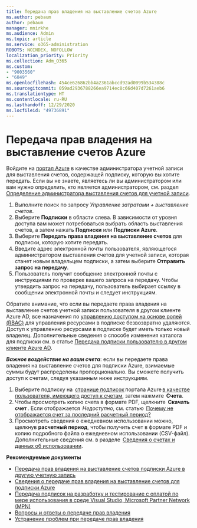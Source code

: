 ```yaml
---
title: Передача прав владения на выставление счетов Azure
ms.author: pebaum
author: pebaum
manager: mnirkhe
ms.audience: Admin
ms.topic: article
ms.service: o365-administration
ROBOTS: NOINDEX, NOFOLLOW
localization_priority: Priority
ms.collection: Adm_O365
ms.custom:
- "9003560"
- "6849"
ms.openlocfilehash: 454ce626862bb4a2361abccd92ad0099b534388c
ms.sourcegitcommit: 059ad2936788266ea9714ec8c66d407d7261aeb6
ms.translationtype: HT
ms.contentlocale: ru-RU
ms.lasthandoff: 12/29/2020
ms.locfileid: "49736891"
---
```

# <a name="transfer-azure-billing-ownership"></a>Передача прав владения на выставление счетов Azure

Войдите на [портал Azure](https://portal.azure.com/) в качестве администратора учетной записи для выставления счетов, содержащей подписку, которую вы хотите передать. Если вы не знаете, являетесь ли вы администратором или вам нужно определить, кто является администратором, см. раздел [Определение администратора выставления счетов для учетной записи](https://docs.microsoft.com/azure/cost-management-billing/understand/subscription-transfer#whoisaa).

1. Выполните поиск по запросу _Управление затратами + выставление счетов_.
1. Выберите **Подписки** в области слева. В зависимости от уровня доступа вам может потребоваться выбрать область выставления счетов, а затем нажать **Подписки** или **Подписки Azure**.
1. Выберите **Передать права владения на выставление счетов** для подписки, которую хотите передать.
1. Введите адрес электронной почты пользователя, являющегося администратором выставления счетов для учетной записи, которая станет новым владельцем подписки, а затем выберите **Отправить запрос на передачу**.
1. Пользователь получит сообщение электронной почты с инструкциями по проверке вашего запроса на передачу. Чтобы утвердить запрос на передачу, пользователь выбирает ссылку в сообщении электронной почты и следует инструкциям.

Обратите внимание, что если вы передаете права владения на выставление счетов учетной записи пользователя в другом клиенте Azure AD, все назначения по [управлению доступом на основе ролей (RBAC)](https://docs.microsoft.com/azure/role-based-access-control/overview?WT.mc_id=Portal-Microsoft_Azure_Support) для управления ресурсами в подписке безвозвратно удаляются. Доступ к управлению ресурсами в подписке будет иметь только новый владелец. Дополнительные сведения о способе изменения каталога для подписки см. в статье [Передача подписки пользователю в другом клиенте Azure AD](https://docs.microsoft.com/azure/active-directory/managed-identities-azure-resources/known-issues?WT.mc_id=Portal-Microsoft_Azure_Support).

_**Важное воздействие на ваши счета**_: если вы передаете права владения на выставление счетов для подписки Azure, взимаемые суммы будут распределены пропорционально. Вы сможете получить доступ к счетам, следуя указанным ниже инструкциям.  

1. Выберите подписку на  [странице подписок](https://portal.azure.com/#blade/Microsoft_Azure_Billing/SubscriptionsBlade) портала Azure [в качестве пользователя, имеющего доступ к счетам](https://docs.microsoft.com/azure/cost-management-billing/manage/manage-billing-access?WT.mc_id=Portal-Microsoft_Azure_Support), затем нажмите  **Счета**.
1. Чтобы просмотреть копию счета в формате PDF, щелкните  **Скачать счет** . Если отображается  _Недоступно_, см. статью  [Почему не отображается счет за последний расчетный период?](https://docs.microsoft.com/azure/cost-management-billing/manage/download-azure-invoice-daily-usage-date?WT.mc_id=Portal-Microsoft_Azure_Support#noinvoice)
1. Просмотреть сведения о ежедневном использовании можно, щелкнув **расчетный период**, чтобы получить счет в формате PDF и копию подробного файла о ежедневном использовании (CSV-файл). Дополнительные сведения см. в разделе  [Сведения о счетах и данных об использовании](https://docs.microsoft.com/azure/cost-management-billing/manage/download-azure-invoice-daily-usage-date?WT.mc_id=Portal-Microsoft_Azure_Support).

**Рекомендуемые документы**

- [Передача прав владения на выставление счетов подписки Azure в другую учетную запись](https://docs.microsoft.com/azure/cost-management-billing/manage/billing-subscription-transfer)
- [Сведения о передаче прав владения на выставление счетов для подписки Azure](https://docs.microsoft.com//azure/cost-management-billing/understand/subscription-transfer)
- [Передача подписок на разработку и тестирование с оплатой по мере использования в среде Visual Studio, Microsoft Partner Network (MPN)](https://docs.microsoft.com/azure/billing/billing-subscription-transfer?WT.mc_id=Portal-Microsoft_Azure_Support#transferring-visual-studio-microsoft-partner-network-mpn-and-pay-as-you-go-devtest-subscriptions)
- [Вопросы и ответы о передаче прав владения](https://docs.microsoft.com/azure/billing/billing-subscription-transfer?WT.mc_id=Portal-Microsoft_Azure_Support#frequently-asked-questions-faq-for-senders)
- [Устранение проблем при передаче прав владения](https://docs.microsoft.com/azure/billing/billing-subscription-transfer?WT.mc_id=Portal-Microsoft_Azure_Support#troubleshooting)
